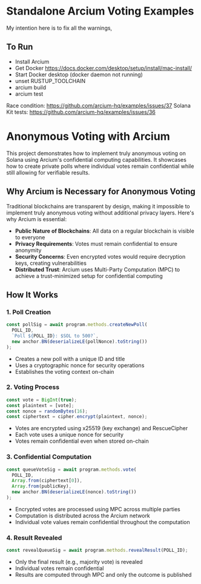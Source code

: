 # Standalone Arcium Voting Examples

My intention here is to fix all the warnings,

## To Run

- Install Arcium
- Get Docker https://docs.docker.com/desktop/setup/install/mac-install/
- Start Docker desktop (docker daemon not running)
- unset RUSTUP_TOOLCHAIN
- arcium build
- arcium test

Race condition: https://github.com/arcium-hq/examples/issues/37
Solana Kit tests: https://github.com/arcium-hq/examples/issues/36


# Anonymous Voting with Arcium

This project demonstrates how to implement truly anonymous voting on Solana using Arcium's confidential computing capabilities. It showcases how to create private polls where individual votes remain confidential while still allowing for verifiable results.

## Why Arcium is Necessary for Anonymous Voting

Traditional blockchains are transparent by design, making it impossible to implement truly anonymous voting without additional privacy layers. Here's why Arcium is essential:

- **Public Nature of Blockchains**: All data on a regular blockchain is visible to everyone
- **Privacy Requirements**: Votes must remain confidential to ensure anonymity
- **Security Concerns**: Even encrypted votes would require decryption keys, creating vulnerabilities
- **Distributed Trust**: Arcium uses Multi-Party Computation (MPC) to achieve a trust-minimized setup for confidential computing

## How It Works

### 1. Poll Creation

```typescript
const pollSig = await program.methods.createNewPoll(
  POLL_ID,
  `Poll ${POLL_ID}: $SOL to 500?`,
  new anchor.BN(deserializeLE(pollNonce).toString())
);
```

- Creates a new poll with a unique ID and title
- Uses a cryptographic nonce for security operations
- Establishes the voting context on-chain

### 2. Voting Process

```typescript
const vote = BigInt(true);
const plaintext = [vote];
const nonce = randomBytes(16);
const ciphertext = cipher.encrypt(plaintext, nonce);
```

- Votes are encrypted using x25519 (key exchange) and RescueCipher
- Each vote uses a unique nonce for security
- Votes remain confidential even when stored on-chain

### 3. Confidential Computation

```typescript
const queueVoteSig = await program.methods.vote(
  POLL_ID,
  Array.from(ciphertext[0]),
  Array.from(publicKey),
  new anchor.BN(deserializeLE(nonce).toString())
);
```

- Encrypted votes are processed using MPC across multiple parties
- Computation is distributed across the Arcium network
- Individual vote values remain confidential throughout the computation

### 4. Result Revealed

```typescript
const revealQueueSig = await program.methods.revealResult(POLL_ID);
```

- Only the final result (e.g., majority vote) is revealed
- Individual votes remain confidential
- Results are computed through MPC and only the outcome is published

